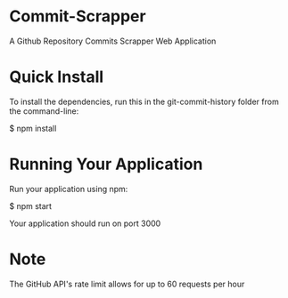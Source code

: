 # Commit-Scrapper
A Github Repository Commits Scrapper Web Application

# Quick Install

To install the dependencies, run this in the git-commit-history folder from the command-line:

$ npm install



# Running Your Application

Run your application using npm:

$ npm start

Your application should run on port 3000

# Note
The GitHub API's rate limit allows for up to 60 requests per hour
